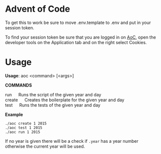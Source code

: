 # Advent of Code

To get this to work be sure to move .env.template to .env and put in your session token.

To find your session token be sure that you are logged in on [AoC](https://adventofcode.com), open the developer tools on the Application tab and on the right select Cookies.

# Usage

**Usage**: aoc &lt;command> [&lt;args>]

**COMMANDS**

run &emsp; Runs the script of the given year and day\
create &emsp; Creates the boilerplate for the given year and day\
test &emsp; Runs the tests of the given year and day

**Example**

`./aoc create 1 2015`\
`./aoc test 1 2015`\
`./aoc run 1 2015`

If no year is given there will be a check if `.year` has a year number otherwise the current year will be used.
